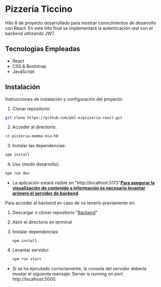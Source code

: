 # Pizzería Ticcino

Hito 8 de proyecto desarrollado para mostrar conocimientos de desarrollo con React. En este hito final se implementará la autenticación real con el backend utilizando JWT.

## Tecnologías Empleadas

- React
- CSS & Bootstrap
- JavaScript

## Instalación

Instrucciones de instalación y configuración del proyecto:

1. Clonar repositorio:

```bash
git clone https://github.com/pbl-o/pizzeria-react.git
```

2. Acceder al directorio:

```bash
cd pizzeria-mamma-mia-h8
```

3. Instalar las dependencias:

```bash
npm install
```

4. Uso (modo desarrollo):

```bash
npm run dev
```

- La aplicación estará visible en "http://localhost:5173"<u>**Para asegurar la visualización de contenido e información es necesario levantar primero el servidor de backend**</u>.

Para acceder al backend en caso de no tenerlo previamente en:


1. Descargar o clonar repositorio "[Backend](https://github.com/pbl-o/backendpizza)"
2. Abrir el directorio en terminal
3. Instalar dependencias:
   ```
   npm install
   ```
4. Levantar servidor:

   ```bash
   npm run start
   ```

- Si se ha ejecutado correctamente, la consola del servidor debería mostar el siguiente mensaje: Server is running on port http://localhost:5000.

